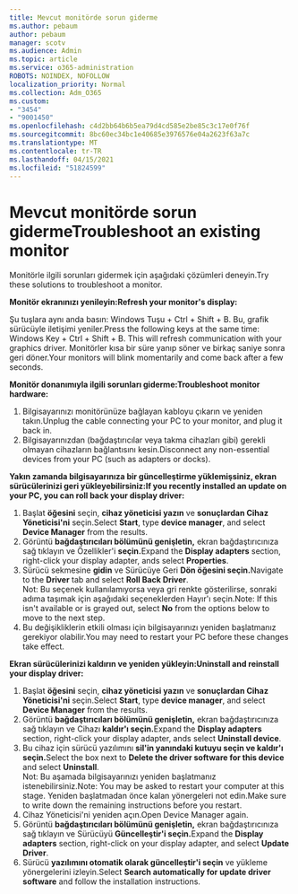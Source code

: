 ```yaml
---
title: Mevcut monitörde sorun giderme
ms.author: pebaum
author: pebaum
manager: scotv
ms.audience: Admin
ms.topic: article
ms.service: o365-administration
ROBOTS: NOINDEX, NOFOLLOW
localization_priority: Normal
ms.collection: Adm_O365
ms.custom:
- "3454"
- "9001450"
ms.openlocfilehash: c4d2bb64b6b5ea79d4cd585e2be85c3c17e0f76f
ms.sourcegitcommit: 8bc60ec34bc1e40685e3976576e04a2623f63a7c
ms.translationtype: MT
ms.contentlocale: tr-TR
ms.lasthandoff: 04/15/2021
ms.locfileid: "51824599"
---
```

# <a name="troubleshoot-an-existing-monitor"></a><span data-ttu-id="60192-102">Mevcut monitörde sorun giderme</span><span class="sxs-lookup"><span data-stu-id="60192-102">Troubleshoot an existing monitor</span></span>

<span data-ttu-id="60192-103">Monitörle ilgili sorunları gidermek için aşağıdaki çözümleri deneyin.</span><span class="sxs-lookup"><span data-stu-id="60192-103">Try these solutions to troubleshoot a monitor.</span></span> 

<span data-ttu-id="60192-104">**Monitör ekranınızı yenileyin:**</span><span class="sxs-lookup"><span data-stu-id="60192-104">**Refresh your monitor's display:**</span></span>

<span data-ttu-id="60192-105">Şu tuşlara aynı anda basın: Windows Tuşu + Ctrl + Shift + B. Bu, grafik sürücüyle iletişimi yeniler.</span><span class="sxs-lookup"><span data-stu-id="60192-105">Press the following keys at the same time: Windows Key  + Ctrl + Shift + B. This will refresh communication with your graphics driver.</span></span> <span data-ttu-id="60192-106">Monitörler kısa bir süre yanıp söner ve birkaç saniye sonra geri döner.</span><span class="sxs-lookup"><span data-stu-id="60192-106">Your monitors will blink momentarily and come back after a few seconds.</span></span>

<span data-ttu-id="60192-107">**Monitör donanımıyla ilgili sorunları giderme:**</span><span class="sxs-lookup"><span data-stu-id="60192-107">**Troubleshoot monitor hardware:**</span></span>

1. <span data-ttu-id="60192-108">Bilgisayarınızı monitörünüze bağlayan kabloyu çıkarın ve yeniden takın.</span><span class="sxs-lookup"><span data-stu-id="60192-108">Unplug the cable connecting your PC to your monitor, and plug it back in.</span></span>
2. <span data-ttu-id="60192-109">Bilgisayarınızdan (bağdaştırıcılar veya takma cihazları gibi) gerekli olmayan cihazların bağlantısını kesin.</span><span class="sxs-lookup"><span data-stu-id="60192-109">Disconnect any non-essential devices from your PC (such as adapters or docks).</span></span>

<span data-ttu-id="60192-110">**Yakın zamanda bilgisayarınıza bir güncelleştirme yüklemişsiniz, ekran sürücülerinizi geri yükleyebilirsiniz:**</span><span class="sxs-lookup"><span data-stu-id="60192-110">**If you recently installed an update on your PC, you can roll back your display driver:**</span></span>

1. <span data-ttu-id="60192-111">Başlat **öğesini** seçin, **cihaz yöneticisi yazın** ve **sonuçlardan Cihaz Yöneticisi'ni** seçin.</span><span class="sxs-lookup"><span data-stu-id="60192-111">Select **Start**, type **device manager**, and select **Device Manager** from the results.</span></span>
2. <span data-ttu-id="60192-112">Görüntü **bağdaştırıcıları bölümünü genişletin,** ekran bağdaştırıcınıza sağ tıklayın ve Özellikler'i **seçin.**</span><span class="sxs-lookup"><span data-stu-id="60192-112">Expand the **Display adapters** section, right-click your display adapter, ands select **Properties**.</span></span>
3. <span data-ttu-id="60192-113">Sürücü sekmesine **gidin** ve Sürücüye Geri **Dön öğesini seçin.**</span><span class="sxs-lookup"><span data-stu-id="60192-113">Navigate to the **Driver** tab and select **Roll Back Driver**.</span></span> <br>
<span data-ttu-id="60192-114">Not: Bu seçenek kullanılamıyorsa veya gri renkte  gösterilirse, sonraki adıma taşımak için aşağıdaki seçeneklerden Hayır'ı seçin.</span><span class="sxs-lookup"><span data-stu-id="60192-114">Note: If this isn't available or is grayed out, select **No** from the options below to move to the next step.</span></span>
4. <span data-ttu-id="60192-115">Bu değişikliklerin etkili olması için bilgisayarınızı yeniden başlatmanız gerekiyor olabilir.</span><span class="sxs-lookup"><span data-stu-id="60192-115">You may need to restart your PC before these changes take effect.</span></span>

<span data-ttu-id="60192-116">**Ekran sürücülerinizi kaldırın ve yeniden yükleyin:**</span><span class="sxs-lookup"><span data-stu-id="60192-116">**Uninstall and reinstall your display driver:**</span></span>

1. <span data-ttu-id="60192-117">Başlat **öğesini** seçin, **cihaz yöneticisi yazın** ve **sonuçlardan Cihaz Yöneticisi'ni** seçin.</span><span class="sxs-lookup"><span data-stu-id="60192-117">Select **Start**, type **device manager**, and select **Device Manager** from the results.</span></span>
2. <span data-ttu-id="60192-118">Görüntü **bağdaştırıcıları bölümünü genişletin,** ekran bağdaştırıcınıza sağ tıklayın ve Cihazı **kaldır'ı seçin.**</span><span class="sxs-lookup"><span data-stu-id="60192-118">Expand the **Display adapters** section, right-click your display adapter, ands select **Uninstall device**.</span></span> 
3. <span data-ttu-id="60192-119">Bu cihaz için sürücü yazılımını **sil'in yanındaki kutuyu seçin ve kaldır'ı** **seçin.**</span><span class="sxs-lookup"><span data-stu-id="60192-119">Select the box next to **Delete the driver software for this device** and select **Uninstall**.</span></span><br>
<span data-ttu-id="60192-120">Not: Bu aşamada bilgisayarınızı yeniden başlatmanız istenebilirsiniz.</span><span class="sxs-lookup"><span data-stu-id="60192-120">Note: You may be asked to restart your computer at this stage.</span></span> <span data-ttu-id="60192-121">Yeniden başlatmadan önce kalan yönergeleri not edin.</span><span class="sxs-lookup"><span data-stu-id="60192-121">Make sure to write down the remaining instructions before you restart.</span></span>
4. <span data-ttu-id="60192-122">Cihaz Yöneticisi'ni yeniden açın.</span><span class="sxs-lookup"><span data-stu-id="60192-122">Open Device Manager again.</span></span>
5. <span data-ttu-id="60192-123">Görüntü **bağdaştırıcıları bölümünü genişletin,** ekran bağdaştırıcınıza sağ tıklayın ve Sürücüyü **Güncelleştir'i seçin.**</span><span class="sxs-lookup"><span data-stu-id="60192-123">Expand the **Display adapters** section, right-click on your display adapter, and select **Update Driver**.</span></span>
6. <span data-ttu-id="60192-124">Sürücü **yazılımını otomatik olarak güncelleştir'i seçin** ve yükleme yönergelerini izleyin.</span><span class="sxs-lookup"><span data-stu-id="60192-124">Select **Search automatically for update driver software** and follow the installation instructions.</span></span>